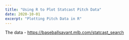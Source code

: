 ```yaml
---
title: "Using R to Plot Statcast Pitch Data"
date: 2020-10-01
excerpt: "Plotting Pitch Data in R"
---
```


The data - https://baseballsavant.mlb.com/statcast_search
